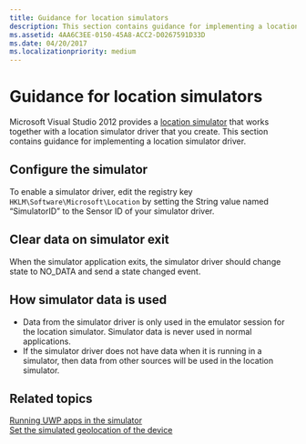 ```yaml
---
title: Guidance for location simulators
description: This section contains guidance for implementing a location simulator driver.
ms.assetid: 4AA6C3EE-0150-45A8-ACC2-D0267591D33D
ms.date: 04/20/2017
ms.localizationpriority: medium
---
```


# Guidance for location simulators


Microsoft Visual Studio 2012 provides a [location simulator](https://msdn.microsoft.com/library/windows/apps/hh441475.aspx#bkmk-set-the-simulated-geo-location-of-the-device) that works together with a location simulator driver that you create. This section contains guidance for implementing a location simulator driver.

## Configure the simulator


To enable a simulator driver, edit the registry key `HKLM\Software\Microsoft\Location` by setting the String value named “SimulatorID” to the Sensor ID of your simulator driver.

## Clear data on simulator exit


When the simulator application exits, the simulator driver should change state to NO\_DATA and send a state changed event.

## How simulator data is used


-   Data from the simulator driver is only used in the emulator session for the location simulator. Simulator data is never used in normal applications.
-   If the simulator driver does not have data when it is running in a simulator, then data from other sources will be used in the location simulator.

## Related topics
[Running UWP apps in the simulator](https://msdn.microsoft.com/library/windows/apps/hh441475.aspx)  
[Set the simulated geolocation of the device](https://msdn.microsoft.com/library/windows/apps/hh441475.aspx#bkmk-set-the-simulated-geo-location-of-the-device)  



